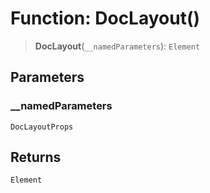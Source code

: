 # Function: DocLayout()

> **DocLayout**(`__namedParameters`): `Element`

## Parameters

### \_\_namedParameters

`DocLayoutProps`

## Returns

`Element`
